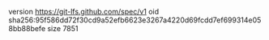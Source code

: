 version https://git-lfs.github.com/spec/v1
oid sha256:95f586dd72f30cd9a52efb6623e3267a4220d69fcdd7ef699314e058bb88befe
size 7851
